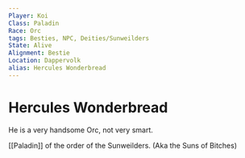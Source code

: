 ```yaml
---
Player: Koi
Class: Paladin
Race: Orc
tags: Besties, NPC, Deities/Sunweilders
State: Alive
Alignment: Bestie
Location: Dappervolk
alias: Hercules Wonderbread
---
```

# Hercules Wonderbread
He is a very handsome Orc, not very smart.

[[Paladin]] of the order of the Sunweilders. (Aka the Suns of Bitches)